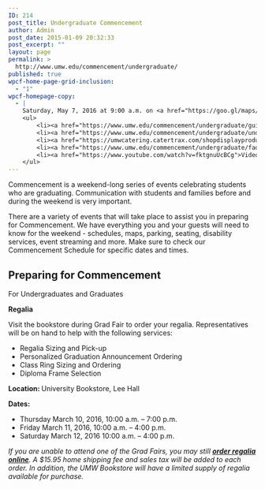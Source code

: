 ```yaml
---
ID: 214
post_title: Undergraduate Commencement
author: Admin
post_date: 2015-01-09 20:32:33
post_excerpt: ""
layout: page
permalink: >
  http://www.umw.edu/commencement/undergraduate/
published: true
wpcf-home-page-grid-inclusion:
  - "1"
wpcf-homepage-copy:
  - |
    Saturday, May 7, 2016 at 9:00 a.m. on <a href="https://goo.gl/maps/YffQz3tmEmw">Ball Circle</a>
    <ul>
    	<li><a href="https://www.umw.edu/commencement/undergraduate/guide/">Step-by-step Guide</a></li>
    	<li><a href="https://www.umw.edu/commencement/undergraduate/undergraduate-commencement/">Schedule</a></li>
    	<li><a href="https://umwcatering.catertrax.com/shopdisplayproducts.asp?categoryID=101&amp;cat=Order+Tickets+here+for%3A+%3Cbr%3EUndergraduate+Commencement%3Cbr%3ELuncheon+Picnic&amp;intOrderID=&amp;intCustomerID=">Picnic</a></li>
    	<li><a href="https://www.umw.edu/commencement/undergraduate/faq/">FAQ</a></li>
    	<li><a href="https://www.youtube.com/watch?v=fktgnuUcBCg">Video of 2016 Ceremony</a> [YouTube]</li>
    </ul>
---
```

Commencement is a weekend-long series of events celebrating students who are graduating. Communication with students and families before and during the weekend is very important.

There are a variety of events that will take place to assist you in preparing for Commencement. We have everything you and your guests will need to know for the weekend - schedules, maps, parking, seating, disability services, event streaming and more. Make sure to check our Commencement Schedule for specific dates and times.
<h2>Preparing for Commencement</h2>
For Undergraduates and Graduates

<strong>Regalia</strong>

Visit the bookstore during Grad Fair to order your regalia. Representatives will be on hand to help with the following services:
<ul>
 	<li>Regalia Sizing and Pick-up</li>
 	<li>Personalized Graduation Announcement Ordering</li>
 	<li>Class Ring Sizing and Ordering</li>
 	<li>Diploma Frame Selection</li>
</ul>
<strong>Location: </strong>University Bookstore, Lee Hall

<strong>Dates:</strong>
<ul>
 	<li>Thursday March 10, 2016, 10:00 a.m. – 7:00 p.m.</li>
 	<li>Friday March 11, 2016, 10:00 a.m. – 4:00 p.m.</li>
 	<li>Saturday March 12, 2016 10:00 a.m. – 4:00 p.m.</li>
</ul>
<em>If you are unable to attend one of the Grad Fairs, you may still </em><a href="http://www.oakhalli.com/UMW"><strong><em>order regalia online</em></strong></a><em>. A $15.95 home shipping fee and sales tax will be added to each order. In addition, the UMW Bookstore will have a limited supply of regalia available for purchase.</em>